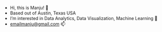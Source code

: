 - Hi, this is Manju! 👋
- Based out of Austin, Texas USA
- I’m interested in Data Analytics, Data Visualization, Machine Learning 👀
- emailmanju@gmail.com  📫

<!---
manjugovindarajan/manjugovindarajan is a ✨ special ✨ repository because its `README.md` (this file) appears on your GitHub profile.
You can click the Preview link to take a look at your changes.
--->
